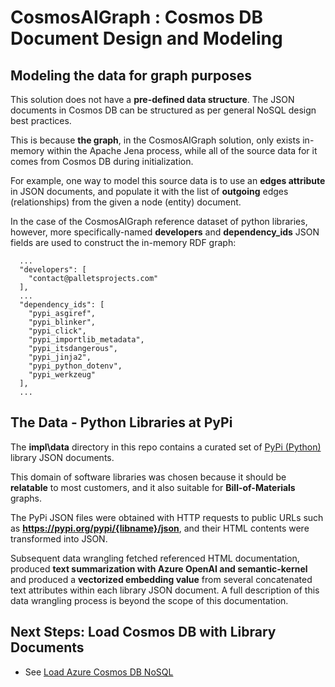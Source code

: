 # CosmosAIGraph : Cosmos DB Document Design and Modeling

## Modeling the data for graph purposes

This solution does not have a **pre-defined data structure**.  The JSON documents in Cosmos DB can be structured as per general NoSQL design best practices.

This is because **the graph**, in the CosmosAIGraph solution, only
exists in-memory within the Apache Jena process, while all of the source data for it comes from Cosmos DB during initialization.

For example, one way to model this source data is to use an **edges attribute** in JSON
documents, and populate it with the list of **outgoing** edges (relationships)
from the given a node (entity) document.

In the case of the CosmosAIGraph reference dataset of python libraries,
however, more specifically-named **developers**
and **dependency_ids** JSON fields are used to construct the in-memory
RDF graph:

```
  ...
  "developers": [
    "contact@palletsprojects.com"
  ],
  ...
  "dependency_ids": [
    "pypi_asgiref",
    "pypi_blinker",
    "pypi_click",
    "pypi_importlib_metadata",
    "pypi_itsdangerous",
    "pypi_jinja2",
    "pypi_python_dotenv",
    "pypi_werkzeug"
  ],
  ...
```

## The Data - Python Libraries at PyPi

The **impl\data** directory in this repo contains a curated set of
[PyPi (Python)](https://pypi.org/) library JSON documents.

This domain of software libraries was chosen because it should be **relatable** 
to most customers, and it also suitable for **Bill-of-Materials** graphs.

The PyPi JSON files were obtained with HTTP requests to public URLs such as 
**https://pypi.org/pypi/{libname}/json**, and their HTML contents were transformed into JSON.

Subsequent data wrangling fetched referenced HTML documentation, produced 
**text summarization with Azure OpenAI and semantic-kernel** and produced
a **vectorized embedding value** from several concatenated text attributes
within each library JSON document.  A full description of this data wrangling
process is beyond the scope of this documentation.

## Next Steps: Load Cosmos DB with Library Documents

- See [Load Azure Cosmos DB NoSQL](load_cosmos_nosql.md)
